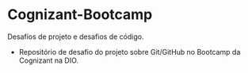# Cognizant-Bootcamp
Desafios de projeto e desafios de código.

 - Repositório de desafio do projeto sobre Git/GitHub no Bootcamp da Cognizant na DIO.
